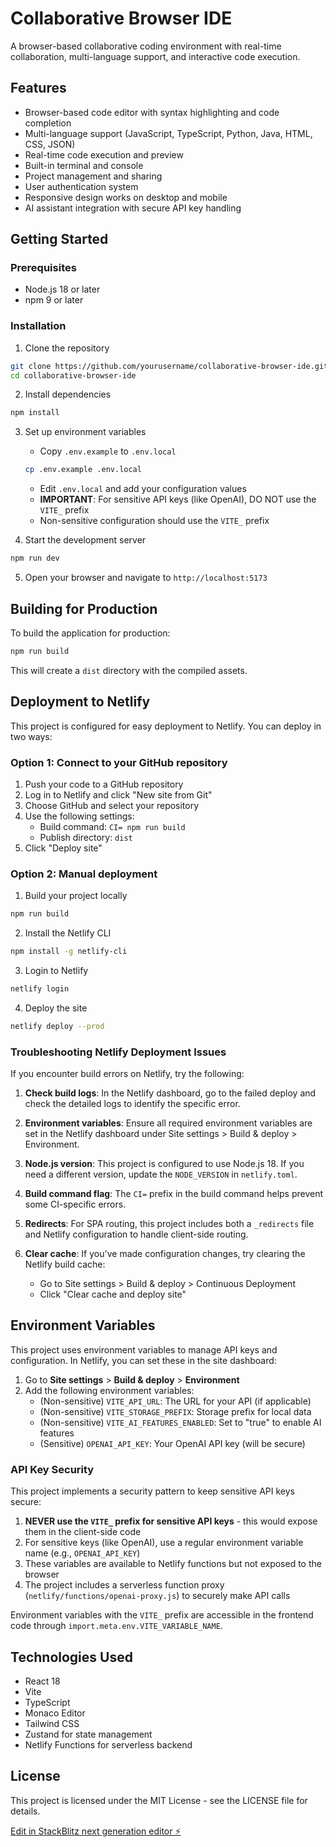 # Collaborative Browser IDE

A browser-based collaborative coding environment with real-time collaboration, multi-language support, and interactive code execution.

## Features

- Browser-based code editor with syntax highlighting and code completion
- Multi-language support (JavaScript, TypeScript, Python, Java, HTML, CSS, JSON)
- Real-time code execution and preview
- Built-in terminal and console
- Project management and sharing
- User authentication system
- Responsive design works on desktop and mobile
- AI assistant integration with secure API key handling

## Getting Started

### Prerequisites

- Node.js 18 or later
- npm 9 or later

### Installation

1. Clone the repository
```bash
git clone https://github.com/yourusername/collaborative-browser-ide.git
cd collaborative-browser-ide
```

2. Install dependencies
```bash
npm install
```

3. Set up environment variables
   - Copy `.env.example` to `.env.local`
   ```bash
   cp .env.example .env.local
   ```
   - Edit `.env.local` and add your configuration values
   - **IMPORTANT**: For sensitive API keys (like OpenAI), DO NOT use the `VITE_` prefix
   - Non-sensitive configuration should use the `VITE_` prefix

4. Start the development server
```bash
npm run dev
```

5. Open your browser and navigate to `http://localhost:5173`

## Building for Production

To build the application for production:

```bash
npm run build
```

This will create a `dist` directory with the compiled assets.

## Deployment to Netlify

This project is configured for easy deployment to Netlify. You can deploy in two ways:

### Option 1: Connect to your GitHub repository

1. Push your code to a GitHub repository
2. Log in to Netlify and click "New site from Git"
3. Choose GitHub and select your repository
4. Use the following settings:
   - Build command: `CI= npm run build`
   - Publish directory: `dist`
5. Click "Deploy site"

### Option 2: Manual deployment

1. Build your project locally
```bash
npm run build
```

2. Install the Netlify CLI
```bash
npm install -g netlify-cli
```

3. Login to Netlify
```bash
netlify login
```

4. Deploy the site
```bash
netlify deploy --prod
```

### Troubleshooting Netlify Deployment Issues

If you encounter build errors on Netlify, try the following:

1. **Check build logs**: In the Netlify dashboard, go to the failed deploy and check the detailed logs to identify the specific error.

2. **Environment variables**: Ensure all required environment variables are set in the Netlify dashboard under Site settings > Build & deploy > Environment.

3. **Node.js version**: This project is configured to use Node.js 18. If you need a different version, update the `NODE_VERSION` in `netlify.toml`.

4. **Build command flag**: The `CI=` prefix in the build command helps prevent some CI-specific errors.

5. **Redirects**: For SPA routing, this project includes both a `_redirects` file and Netlify configuration to handle client-side routing.

6. **Clear cache**: If you've made configuration changes, try clearing the Netlify build cache:
   - Go to Site settings > Build & deploy > Continuous Deployment
   - Click "Clear cache and deploy site"

## Environment Variables

This project uses environment variables to manage API keys and configuration. In Netlify, you can set these in the site dashboard:

1. Go to **Site settings** > **Build & deploy** > **Environment**
2. Add the following environment variables:
   - (Non-sensitive) `VITE_API_URL`: The URL for your API (if applicable)
   - (Non-sensitive) `VITE_STORAGE_PREFIX`: Storage prefix for local data
   - (Non-sensitive) `VITE_AI_FEATURES_ENABLED`: Set to "true" to enable AI features
   - (Sensitive) `OPENAI_API_KEY`: Your OpenAI API key (will be secure)

### API Key Security

This project implements a security pattern to keep sensitive API keys secure:

1. **NEVER use the `VITE_` prefix for sensitive API keys** - this would expose them in the client-side code
2. For sensitive keys (like OpenAI), use a regular environment variable name (e.g., `OPENAI_API_KEY`)
3. These variables are available to Netlify functions but not exposed to the browser
4. The project includes a serverless function proxy (`netlify/functions/openai-proxy.js`) to securely make API calls

Environment variables with the `VITE_` prefix are accessible in the frontend code through `import.meta.env.VITE_VARIABLE_NAME`.

## Technologies Used

- React 18
- Vite
- TypeScript
- Monaco Editor
- Tailwind CSS
- Zustand for state management
- Netlify Functions for serverless backend

## License

This project is licensed under the MIT License - see the LICENSE file for details.

[Edit in StackBlitz next generation editor ⚡️](https://stackblitz.com/~/github.com/Thatperson121/Random-labs---coding)